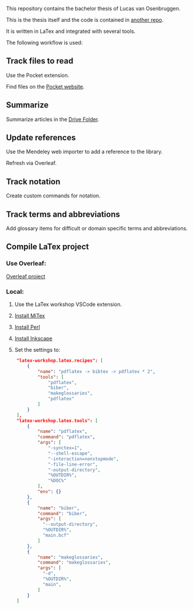 This repository contains the bachelor thesis of Lucas van Osenbruggen.

This is the thesis itself and the code is contained in [another repo](https://github.com/lukaas33/VA-star-allele-calling).

It is written in LaTex and integrated with several tools.

The following workflow is used:

## Track files to read

Use the Pocket extension.

Find files on the [Pocket website](https://getpocket.com/saves).

## Summarize

Summarize articles in the [Drive Folder](https://drive.google.com/drive/folders/1xDHmReizvvLMOJcNg4HUaGAqlAxRJNt6).

## Update references

Use the Mendeley web importer to add a reference to the library.

Refresh via Overleaf.

## Track notation

Create custom commands for notation.

## Track terms and abbreviations

Add glossary items for difficult or domain specific terms and abbreviations.

## Compile LaTex project

### Use Overleaf:

[Overleaf project](https://www.overleaf.com/project/63d0f043a9db7b7953152609)

### Local:

1. Use the LaTex workshop VSCode extension.

2. [Install MiTex](https://miktex.org/download/ctan/systems/win32/miktex/setup/windows-x64/basic-miktex-22.10-x64.exe)

3. [Install Perl](https://strawberryperl.com/download/5.32.1.1/strawberry-perl-5.32.1.1-64bit.msi)

4. [Install Inkscape](https://inkscape.org/release/inkscape-1.2.2/windows/64-bit/msi/dl/)

5. Set the settings to:

```json
    "latex-workshop.latex.recipes": [
        {
            "name": "pdflatex -> bibtex -> pdflatex * 2",
            "tools": [
                "pdflatex",
                "biber",
                "makeglossaries",
                "pdflatex"
            ]
        }
    ],
    "latex-workshop.latex.tools": [
        {
            "name": "pdflatex",
            "command": "pdflatex",
            "args": [
                "-synctex=1",
                "--shell-escape",
                "-interaction=nonstopmode",
                "-file-line-error",
                "-output-directory",
                "%OUTDIR%",
                "%DOC%"
            ],
            "env": {}
        },
        {
            "name": "biber",
            "command": "biber",
            "args": [
              "--output-directory",
              "%OUTDIR%",
              "main.bcf"
            ]
        },
        {
            "name": "makeglossaries",
            "command": "makeglossaries",
            "args": [
              "-d",
              "%OUTDIR%",
              "main",
            ]
        }
    ]

```